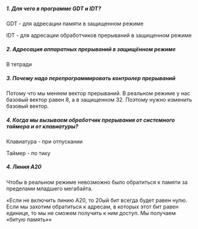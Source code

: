 ##### 1. Для чего в программе GDT и IDT?

GDT - для адресации памяти в защищенном режиме

IDT - для адресации обработчиков прерываний в защищенном режиме

##### 2. Адресация аппаратных прерываний в защищённом режиме

В тетради

##### 3. Почему надо перепрограммировать контролер прерываний

Потому что мы меняем вектор прерываний. В реальном режиме у нас базовый вектор равен 8, а в защищенном 32. Поэтому нужно изменить базовый вектор.

##### 4. Когда мы вызываем обработчик прерывания от системного таймера и от клавиатуры?

Клавиатура - при отпускании

Таймер - по тику



























##### 4. Линия А20

Чтобы в реальном режиме невозможно было обратиться к памяти за пределами младшего мегабайта.

«Если не включить линию А20, то 20ый бит всегда будет равен нулю. Если мы захотим обратиться к адресам, в которых этот бит равен единице, то мы не сможем получить к ним доступ. Мы получаем «битую память»»